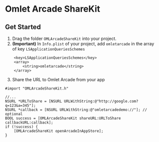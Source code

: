 # Omlet Arcade ShareKit

## Get Started
1. Drag the folder `OMLArcadeShareKit` into your project.
2. __(Important)__ In `Info.plist` of your project, add `omletarcade` in the array of key `LSApplicationQueriesSchemes` 
```
	<key>LSApplicationQueriesSchemes</key>
	<array>
		<string>omletarcade</string>
	</array>
```
3. Share the URL to Omlet Arcade from your app
```
#import "OMLArcadeShareKit.h"

//...
NSURL *URLToShare = [NSURL URLWithString:@"http://google.com?q=123&a=345"];
NSURL *callback = [NSURL URLWithString:@"omletarcadedemo://"]; // optional
BOOL success = [OMLArcadeShareKit shareURL:URLToShare callbackURL:callback];
if (!success) {
    [OMLArcadeShareKit openArcadeInAppStore];
}
```

